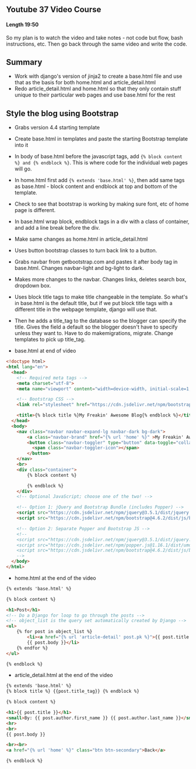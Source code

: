 ## Youtube 37 Video Course

#### Length 19:50

So my plan is to watch the video and take notes - not code but flow, bash instructions, etc. Then go back through the same video and write the code.

## Summary

- Work with django's version of jinja2 to create a base.html file and use that as the basis for both home.html and article_detail.html
- Redo article_detail.html and home.html so that they only contain stuff unique to their particular web pages and use base.html for the rest

## Style the blog using Bootstrap

- Grabs version 4.4 starting template
- Create base.html in templates and paste the starting Bootstrap template into it
- In body of base.html before the javascript tags, add `{% block content %} and {% endblock %}`. This is where code for the individual web pages will go.
- In home.html first add `{% extends 'base.html' %}`, then add same tags as base.html - block content and endblock at top and bottom of the template.
- Check to see that bootstrap is working by making sure font, etc of home page is different.
- In base.html wrap block, endblock tags in a div with a class of container, and add a line break before the div.
- Make same changes as home.html in article_detail.html
- Uses button bootstrap classes to turn back link to a button.
- Grabs navbar from getbootstrap.com and pastes it after body tag in base.html. Changes navbar-light and bg-light to dark.
- Makes more changes to the navbar. Changes links, deletes search box, dropdown box. 
- Uses block title tags to make title changeable in the template. So what's in base.html is the default title, but if we put block title tags with a different title in the webpage template, django will use that.
- Then he adds a title_tag to the database so the blogger can specify the title. Gives the field a default so the blogger doesn't have to specify unless they  want to. Have to do makemigrations, migrate. Change templates to pick up title_tag.

- base.html at end of video
``` html
<!doctype html>
<html lang="en">
  <head>
    <!-- Required meta tags -->
    <meta charset="utf-8">
    <meta name="viewport" content="width=device-width, initial-scale=1, shrink-to-fit=no">

    <!-- Bootstrap CSS -->
    <link rel="stylesheet" href="https://cdn.jsdelivr.net/npm/bootstrap@4.6.2/dist/css/bootstrap.min.css" integrity="sha384-xOolHFLEh07PJGoPkLv1IbcEPTNtaed2xpHsD9ESMhqIYd0nLMwNLD69Npy4HI+N" crossorigin="anonymous">

    <title>{% block title %}My Freakin' Awesome Blog{% endblock %}</title>
  </head>
  <body>
    <nav class="navbar navbar-expand-lg navbar-dark bg-dark">
        <a class="navbar-brand" href="{% url 'home' %}" >My Freakin' Awesome Blog</a>
        <button class="navbar-toggler" type="button" data-toggle="collapse" data-target="#navbarSupportedContent" aria-controls="navbarSupportedContent" aria-expanded="false" aria-label="Toggle navigation">
          <span class="navbar-toggler-icon"></span>
        </button>
    </nav>
    <br>
    <div class="container">
        {% block content %}

        {% endblock %}
    </div>
    <!-- Optional JavaScript; choose one of the two! -->

    <!-- Option 1: jQuery and Bootstrap Bundle (includes Popper) -->
    <script src="https://cdn.jsdelivr.net/npm/jquery@3.5.1/dist/jquery.slim.min.js" integrity="sha384-DfXdz2htPH0lsSSs5nCTpuj/zy4C+OGpamoFVy38MVBnE+IbbVYUew+OrCXaRkfj" crossorigin="anonymous"></script>
    <script src="https://cdn.jsdelivr.net/npm/bootstrap@4.6.2/dist/js/bootstrap.bundle.min.js" integrity="sha384-Fy6S3B9q64WdZWQUiU+q4/2Lc9npb8tCaSX9FK7E8HnRr0Jz8D6OP9dO5Vg3Q9ct" crossorigin="anonymous"></script>

    <!-- Option 2: Separate Popper and Bootstrap JS -->
    <!--
    <script src="https://cdn.jsdelivr.net/npm/jquery@3.5.1/dist/jquery.slim.min.js" integrity="sha384-DfXdz2htPH0lsSSs5nCTpuj/zy4C+OGpamoFVy38MVBnE+IbbVYUew+OrCXaRkfj" crossorigin="anonymous"></script>
    <script src="https://cdn.jsdelivr.net/npm/popper.js@1.16.1/dist/umd/popper.min.js" integrity="sha384-9/reFTGAW83EW2RDu2S0VKaIzap3H66lZH81PoYlFhbGU+6BZp6G7niu735Sk7lN" crossorigin="anonymous"></script>
    <script src="https://cdn.jsdelivr.net/npm/bootstrap@4.6.2/dist/js/bootstrap.min.js" integrity="sha384-+sLIOodYLS7CIrQpBjl+C7nPvqq+FbNUBDunl/OZv93DB7Ln/533i8e/mZXLi/P+" crossorigin="anonymous"></script>
    -->
  </body>
</html>

```
- home.html at the end of the video
``` html
{% extends 'base.html' %}

{% block content %}

<h1>Post</h1>
<!-- Do a Django for loop to go through the posts -->
<!-- object_list is the query set automatically created by Django -->
<ul>
    {% for post in object_list %}
        <li><a href="{% url 'article-detail' post.pk %}">{{ post.title }}</a> - {{ post.author.first_name }} {{ post.author.last_name }} <br>
        {{ post.body }}</li>
    {% endfor %}
</ul>

{% endblock %}
```
- article_detail.html at the end of the video
``` html
{% extends 'base.html' %}
{% block title %} {{post.title_tag}} {% endblock %}

{% block content %}

<h1>{{ post.title }}</h1>
<small>By: {{ post.author.first_name }} {{ post.author.last_name }}</small>
<hr>
<br>
{{ post.body }}

<br><br>
<a href="{% url 'home' %}" class="btn btn-secondary">Back</a>

{% endblock %}
```
